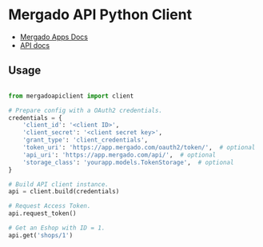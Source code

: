 # Mergado API Python Client

- [Mergado Apps Docs](http://mergado.github.io/docs/)
- [API docs](http://docs.mergado.apiary.io/)

## Usage

```python

from mergadoapiclient import client

# Prepare config with a OAuth2 credentials.
credentials = {
    'client_id': '<client ID>',
    'client_secret': '<client secret key>',
    'grant_type': 'client_credentials',
    'token_uri': 'https://app.mergado.com/oauth2/token/',  # optional
    'api_uri': 'https://app.mergado.com/api/',  # optional
    'storage_class': 'yourapp.models.TokenStorage',  # optional
}

# Build API client instance.
api = client.build(credentials)

# Request Access Token.
api.request_token()

# Get an Eshop with ID = 1.
api.get('shops/1')
```
